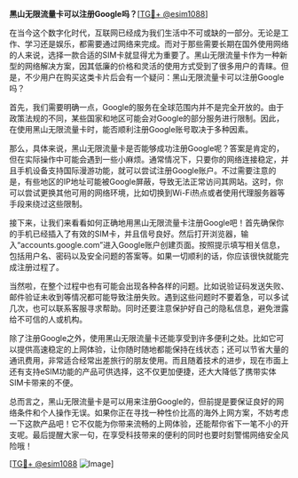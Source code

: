 **黑山无限流量卡可以注册Google吗？**[[TG💪+ @esim1088](https://t.me/s/esim1088)]

在当今这个数字化时代，互联网已经成为我们生活中不可或缺的一部分。无论是工作、学习还是娱乐，都需要通过网络来完成。而对于那些需要长期在国外使用网络的人来说，选择一款合适的SIM卡就显得尤为重要了。黑山无限流量卡作为一种新型的网络解决方案，因其低廉的价格和灵活的使用方式受到了很多用户的青睐。但是，不少用户在购买这类卡片后会有一个疑问：黑山无限流量卡可以注册Google吗？

首先，我们需要明确一点，Google的服务在全球范围内并不是完全开放的。由于政策法规的不同，某些国家和地区可能会对Google的部分服务进行限制。因此，在使用黑山无限流量卡时，能否顺利注册Google账号取决于多种因素。

那么，具体来说，黑山无限流量卡是否能够成功注册Google呢？答案是肯定的，但在实际操作中可能会遇到一些小麻烦。通常情况下，只要你的网络连接稳定，并且手机设备支持国际漫游功能，就可以尝试注册Google账户。不过需要注意的是，有些地区的IP地址可能被Google屏蔽，导致无法正常访问其网站。这时，你可以尝试更换其他可用的网络环境，比如切换到Wi-Fi热点或者使用代理服务器等手段来绕过这些限制。

接下来，让我们来看看如何正确地用黑山无限流量卡注册Google吧！首先确保你的手机已经插入了有效的SIM卡，并且信号良好。然后打开浏览器，输入“accounts.google.com”进入Google账户创建页面。按照提示填写相关信息，包括用户名、密码以及安全问题的答案等。如果一切顺利的话，你应该很快就能完成注册过程了。

当然啦，在整个过程中也有可能会出现各种各样的问题。比如说验证码发送失败、邮件验证未收到等情况都可能导致注册失败。遇到这些问题时不要着急，可以多试几次，也可以联系客服寻求帮助。同时还要注意保护好自己的隐私信息，避免泄露给不可信的人或机构。

除了注册Google之外，使用黑山无限流量卡还能享受到许多便利之处。比如它可以提供高速稳定的上网体验，让你随时随地都能保持在线状态；还可以节省大量的通讯费用，非常适合经常出差旅行的朋友使用。而且随着技术的进步，现在市面上还有支持eSIM功能的产品可供选择，这不仅更加便捷，还大大降低了携带实体SIM卡带来的不便。

总而言之，黑山无限流量卡是可以用来注册Google的，但前提是要保证良好的网络条件和个人操作无误。如果你正在寻找一种性价比高的海外上网方案，不妨考虑一下这款产品吧！它不仅能为你带来流畅的上网体验，还能帮你省下一笔不小的开支呢。最后提醒大家一句，在享受科技带来的便利的同时也要时刻警惕网络安全风险哦！

[[TG💪+ @esim1088](https://t.me/s/esim1088) ![Image](https://i.postimg.cc/4NQfJmqS/Snipaste-2025-05-13-00-14-12.png)]